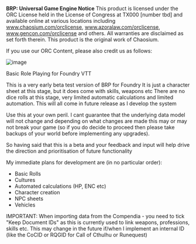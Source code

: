 **BRP: Universal Game Engine Notice**
This product is licensed under the ORC License held in the License of Congress at TX000 [number tbd] and available online at various locations including www.chaosium.com/orclicense, www.azoralaw.com/orclicense, www.gencon.com/orclicense and others. All warranties are disclaimed as set forth therein.
This product is the original work of Chaosium.

If you use our ORC Content, please also credit us as follows:


![image](https://github.com/Genii-Locorum/brp/assets/121451824/ca848b0d-40a6-4fd1-ab73-81c48e243b99)


Basic Role Playing for Foundry VTT

This is a very early beta test version of BRP for Foundry
It is just a character sheet at this stage, but it does come with skills, weapons etc
There are no dice rolls at this stage, very limited automatic calculations and limited automation.
This will all come in future release as I develop the system

Use this at your own peril.  I cant guarantee that the underlying data model will not change and
depending on what changes are made this may or may not break your game (so if you do decide to 
proceed then please take backups of your world before implementing any upgrades).

So having said that this is a beta and your feedback and input will help drive the direction and
prioritisation of future functionality

My immediate plans for development are (in no particular order):
- Basic Rolls
- Cultures
- Automated calculations (HP, ENC etc)
- Character creation
- NPC sheets
- Vehicles

IMPORTANT:  When importing data from the Compendia - you need to tick "Keep Document IDs" as this is currently used to link weapons, professions, skills etc.  This may change in the future if/when I implement an internal ID (like the CoCID or RQGID for Call of Cthulhu or Runequest)

